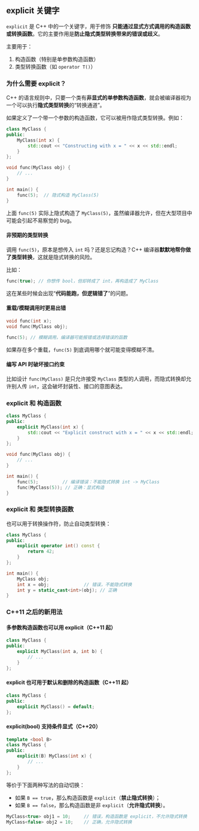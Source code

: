 ## explicit 关键字

`explicit` 是 C++ 中的一个关键字，用于修饰 **只能通过显式方式调用的构造函数或转换函数**。它的主要作用是**防止隐式类型转换带来的错误或歧义**。

主要用于：

1. 构造函数（特别是单参数构造函数）
2. 类型转换函数（如 `operator T()`）

### 为什么需要 explicit？

C++ 的语言规则中，只要一个类有**非显式的单参数构造函数**，就会被编译器视为一个可以执行**隐式类型转换**的“转换通道”。

如果定义了一个带一个参数的构造函数，它可以被用作隐式类型转换。例如：

```cpp
class MyClass {
public:
    MyClass(int x) {
        std::cout << "Constructing with x = " << x << std::endl;
    }
};

void func(MyClass obj) {
    // ...
}

int main() {
    func(5);  // 隐式构造 MyClass(5)
}
```

上面 `func(5)` 实际上隐式构造了 `MyClass(5)`，虽然编译器允许，但在大型项目中可能会引起不易察觉的 bug。

#### **非预期的类型转换**

调用 `func(5)`，原本是想传入 `int` 吗？还是忘记构造？C++ 编译器**默默地帮你做了类型转换**，这就是隐式转换的风险。

比如：

```cpp
func(true); // 你想传 bool，但却转成了 int，再构造成了 MyClass
```

这在某些时候会出现“**代码能跑，但逻辑错了**”的问题。

#### **重载/模糊调用时更易出错**

```cpp
void func(int x);
void func(MyClass obj);

func(5); // 模糊调用，编译器可能报错或选择错误的函数
```

如果存在多个重载，`func(5)` 到底调用哪个就可能变得模糊不清。

#### **编写 API 时破坏接口约束**

比如设计 `func(MyClass)` 是只允许接受 `MyClass` 类型的人调用，而隐式转换却允许别人传 `int`，这会破坏封装性、接口的意图表达。

### explicit 和 构造函数

```cpp
class MyClass {
public:
    explicit MyClass(int x) {
        std::cout << "Explicit construct with x = " << x << std::endl;
    }
};

void func(MyClass obj) {
    // ...
}

int main() {
    func(5);         // 编译错误：不能隐式转换 int -> MyClass
    func(MyClass(5)); // 正确：显式构造
}
```

###  explicit 和 类型转换函数

也可以用于转换操作符，防止自动类型转换：

```cpp
class MyClass {
public:
    explicit operator int() const {
        return 42;
    }
};

int main() {
    MyClass obj;
    int x = obj;             // 错误，不能隐式转换
    int y = static_cast<int>(obj); // 正确
}
```

### C++11 之后的新用法

#### 多参数构造函数也可以用 explicit（C++11 起）

```cpp
class MyClass {
public:
    explicit MyClass(int a, int b) {
        // ...
    }
};
```

#### explicit 也可用于默认和删除的构造函数（C++11 起）

```cpp
class MyClass {
public:
    explicit MyClass() = default;
};
```

#### explicit(bool) 支持条件显式（C++20）

```cpp
template <bool B>
class MyClass {
public:
    explicit(B) MyClass(int x) {
        // ...
    }
};
```

等价于下面两种写法的自动切换：

- 如果 `B == true`，那么构造函数是 `explicit`（**禁止隐式转换**）；
- 如果 `B == false`，那么构造函数是非 `explicit`（**允许隐式转换**）。

```cpp
MyClass<true> obj1 = 10;     // 错误，构造函数是 explicit，不允许隐式转换
MyClass<false> obj2 = 10;    // 正确，允许隐式转换
```
